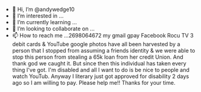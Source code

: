- 👋 Hi, I’m @andywedge10
- 👀 I’m interested in ...
- 🌱 I’m currently learning ...
- 💞️ I’m looking to collaborate on ...
- 📫 How to reach me ...2698064672 my gmail gpay Facebook Rocu TV 3 debit cards & YouTube google photos have all been harvested by a person that I stopped from assuming a friends identity & we were able to stop this person from stealing a 65k loan from her credit Union. And thank god we caught it. But since then this individual has taken every thing I've got. I'm disabled and all I want to do is be nice to people and watch YouTub.
Anyway I literary just got approved for disability 2 days ago so I am willing to pay. Please help me!! Thanks for your time. 


<!---
andywedge10/andywedge10 is a ✨ special ✨ repository because its `README.md` (this file) appears on your GitHub profile.
You can click the Preview link to take a look at your changes.
--->
